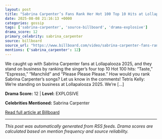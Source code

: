 ```yaml
---
layout: post
title: "Sabrina Carpenter’s Fans Rank Her Hot 100 Top 10 Hits at Lollapalooza 2025 | Stand on Business"
date: 2025-08-08 21:16:13 +0000
categories: gossip
tags: ['sabrina-carpenter', 'source-billboard', 'drama-explosive']
drama_score: 12
primary_celebrity: sabrina_carpenter
source: billboard
source_url: "https://www.billboard.com/video/sabrina-carpenter-fans-rank-hot-100-top-10-hits/"
mentions: {'sabrina_carpenter': 12}
---
```


We caught up with Sabrina Carpenter fans at Lollapalooza 2025, and they stand on business by ranking the singer’s four top 10 Hot 100 hits: “Taste,” “Espresso,” “Manchild” and “Please Please Please.” How would you rank Sabrina Carpenter’s songs? Let us know in the comments! Tetris Kelly: We’re standing on business at Lollapalooza 2025. We’re […]

**Drama Score:** 12 | **Level:** EXPLOSIVE

**Celebrities Mentioned:** Sabrina Carpenter

[Read full article at Billboard](https://www.billboard.com/video/sabrina-carpenter-fans-rank-hot-100-top-10-hits/)

---
*This post was automatically generated from RSS feeds. Drama scores are calculated based on mention frequency and source reliability.*
